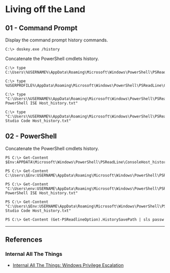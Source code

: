 # Living off the Land

## 01 - Command Prompt

Display the command prompt history commands.

```
C:\> doskey.exe /history
```

Concatenate the PowerShell cmdlets history.

```
C:\> type C:\Users\%USERNAME%\AppData\Roaming\Microsoft\Windows\PowerShell\PSReadLine\ConsoleHost_history.txt

C:\> type %USERPROFILE%\AppData\Roaming\Microsoft\Windows\PowerShell\PSReadLine\ConsoleHost_history.txt

C:\> type "C:\Users\%USERNAME%\AppData\Roaming\Microsoft\Windows\PowerShell\PSReadLine\Windows PowerShell ISE Host_history.txt"

C:\> type "C:\Users\%USERNAME%\AppData\Roaming\Microsoft\Windows\PowerShell\PSReadLine\Visual Studio Code Host_history.txt"
```

## 02 - PowerShell

Concatenate the PowerShell cmdlets history.

```
PS C:\> Get-Content $Env:APPDATA\Microsoft\Windows\PowerShell\PSReadLine\ConsoleHost_history.txt

PS C:\> Get-Content C:\Users\$Env:USERNAME\AppData\Roaming\Microsoft\Windows\PowerShell\PSReadLine\ConsoleHost_history.txt

PS C:\> Get-Content "C:\Users\env:USERNAME\AppData\Roaming\Microsoft\Windows\PowerShell\PSReadLine\Windows PowerShell ISE Host_history.txt"

PS C:\> Get-Content "C:\Users\$Env:USERNAME\AppData\Roaming\Microsoft\Windows\PowerShell\PSReadLine\Visual Studio Code Host_history.txt"

PS C:\> Get-Content (Get-PSReadlineOption).HistorySavePath | sls passw
```

---
## References

### Internal All The Things

- [Internal All The Things: Windows Privilege Escalation](https://swisskyrepo.github.io/InternalAllTheThings/redteam/escalation/windows-privilege-escalation/)